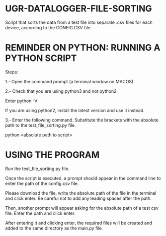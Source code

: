 # UGR-DATALOGGER-FILE-SORTING
Script that sorts the data from a test file into separate .csv files for each device, according to the CONFIG.CSV file.


# REMINDER ON PYTHON: RUNNING A PYTHON SCRIPT

Steps:

1.- Open the command prompt (a terminal window on MACOS)

2.- Check that you are using python3 and not python2

Enter python -V

If you are using python2, install the latest version and use it instead.

3.- Enter the following command. Substitute the brackets with the absolute path to the test_file_sorting.py file.

python \<absolute path to script\>


# USING THE PROGRAM

Run the test_file_sorting.py file.

Once the script is executed, a prompt should appear in the command line to enter the path of the config.csv file.

Please download the file, write the absolute path of the file in the terminal and click enter. Be careful not to add any leading spaces after the path.

Then, another prompt will appear asking for the absolute path of a test csv file. Enter the path and click enter.

After entering it and clicking enter, the required files will be created and added to the same directory as the main.py file.
